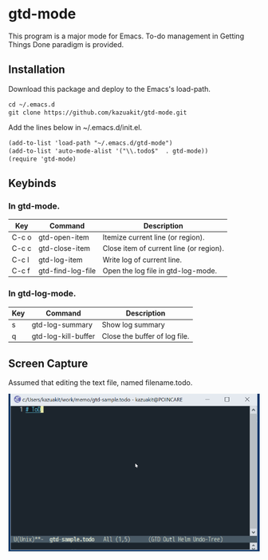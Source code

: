 # gtd-mode

This program is a major mode for Emacs.
To-do management in Getting Things Done paradigm is provided.

## Installation

Download this package and deploy to the Emacs's load-path.

```
cd ~/.emacs.d
git clone https://github.com/kazuakit/gtd-mode.git
```

Add the lines below in ~/.emacs.d/init.el.

```
(add-to-list 'load-path "~/.emacs.d/gtd-mode")
(add-to-list 'auto-mode-alist '("\\.todo$"  . gtd-mode))
(require 'gtd-mode)
```

## Keybinds

### In gtd-mode.

| Key   | Command           | Description                                           |
| ----- | ----------------- | ----------------------------------------------------- |
| C-c o | gtd-open-item  		| Itemize current line (or region).											|
| C-c c | gtd-close-item 		| Close item of current line (or region).								|
| C-c l | gtd-log-item 			| Write log of current line.    												|
| C-c f | gtd-find-log-file | Open the log file in gtd-log-mode.								 		|

### In gtd-log-mode.

| Key   | Command              | Description                                           |
| ----- | -------------------- | ----------------------------------------------------- |
| s 		| gtd-log-summary  		 | Show log summary																			 |
| q 		| gtd-log-kill-buffer  | Close the buffer of log file.												 |


## Screen Capture

Assumed that editing the text file, named filename.todo.

![Screen Capture](https://raw.githubusercontent.com/kazuakit/gtd-mode/master/docs/gtd-mode.gif)
